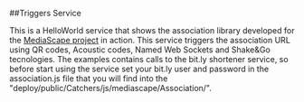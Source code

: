 ##Triggers Service

This is a HelloWorld service that shows the association library developed for the [MediaScape project](http://mediascapeproject.eu/) in action. This service triggers the association URL using QR codes, Acoustic codes, Named Web Sockets and Shake&Go tecnologies. The examples contains calls to the bit.ly shortener service, so before start using the service set your bit.ly user and password in the association.js file that you will find into the "deploy/public/Catchers/js/mediascape/Association/".

